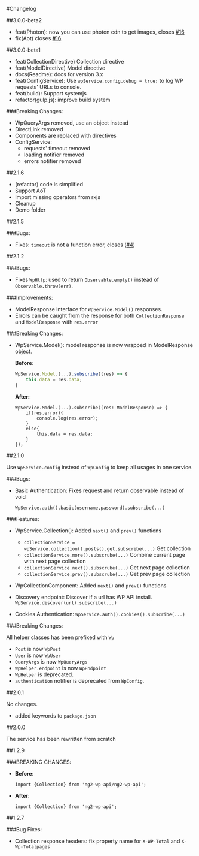 #Changelog

##3.0.0-beta2

 - feat(Photon): now you can use photon cdn to get images, closes [#16](https://github.com/MurhafSousli/ng2-wp-api/issues/16)
 - fix(Aot) closes [#16](https://github.com/MurhafSousli/ng2-wp-api/issues/16)

##3.0.0-beta1

 - feat(CollectionDirective) Collection directive
 - feat(ModelDirective) Model directive 
 - docs(Readme): docs for version 3.x
 - feat(ConfigService): Use `wpService.config.debug = true;` to log WP requests' URLs to console.
 - feat(build): Support systemjs
 - refactor(gulp.js): improve build system

 ###Breaking Changes: 
 
 - WpQueryArgs removed, use an object instead
 - DirectLink removed
 - Components are replaced with directives
 - ConfigService:
    - requests' timeout removed
    - loading notifier removed
    - errors notifier removed

##2.1.6

 - (refactor) code is simplified
 - Support AoT
 - Import missing operators from rxjs
 - Cleanup
 - Demo folder

##2.1.5

###Bugs:

 - Fixes: `timeout` is not a function error, closes ([#4](https://github.com/MurhafSousli/ng2-wp-api/issues/4))

##2.1.2
    
###Bugs:

 - Fixes `WpHttp`: used to return `Observable.empty()` instead of `Observable.throw(err)`.
    
###Improvements:

 - ModelResponse interface for `WpService.Model()` responses.
 - Errors can be caught from the response for both `CollectionResponse` and `ModelResponse` with `res.error`

###Breaking Changes: 

 - WpService.Model():  model response is now wrapped in ModelResponse object. 
 
    **Before:** 
    ```javascript
    WpService.Model.(...).subscribe((res) => {
        this.data = res.data;
    }
    ```
    **After:** 
    ```
    WpService.Model.(...).subscribe((res: ModelResponse) => {
        if(res.error){
            console.log(res.error);
        }
        else{
            this.data = res.data;
        }
    });
    ```

##2.1.0

Use `WpService.config` instead of `WpConfig` to keep all usages in one service.
    
###Bugs:
    
- Basic Authentication: Fixes request and return observable instead of void

    `WpService.auth().basic(username,password).subscribe(...)`

    
###Features:

- WpService.Collection(): Added `next()` and `prev()` functions

  - `collectionService = wpService.collection().posts().get.subscribe(...)` Get collection
  - `collectionService.more().subscrube(...)` Combine current page with next page collection
  - `collectionService.next().subscrube(...)` Get next page collection
  - `collectionService.prev().subscrube(...)` Get prev page collection

- WpCollectionComponent: Added `next()` and `prev()` functions
    
- Discovery endpoint: Discover if a url has WP API install.
`WpService.discover(url).subscribe(...)`

- Cookies Authentication:
`WpService.auth().cookies().subscribe(...)`

###Breaking Changes:

All helper classes has been prefixed with `Wp`
- `Post` is now `WpPost`
- `User` is now `WpUser`
- `QueryArgs` is now `WpQueryArgs`
- `WpHelper.endpoint` is now `WpEndpoint`
- `WpHelper` is deprecated.
- `authentication` notifier is deprecated from `WpConfig`.

##2.0.1

No changes.
- added keywords to `package.json`

##2.0.0

The service has been rewritten from scratch

##1.2.9

###BREAKING CHANGES: 

* **Before**:
    ```
    import {Collection} from 'ng2-wp-api/ng2-wp-api';
    ```
* **After**:
    ```
    import {Collection} from 'ng2-wp-api';
    ```


##1.2.7

###Bug Fixes: 

* Collection response headers: fix property name for `X-WP-Total` and `X-Wp-Totalpages`